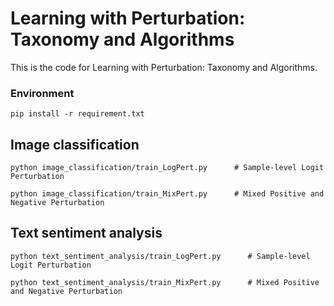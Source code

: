 # Learning with Perturbation: Taxonomy and Algorithms
This is the code for Learning with Perturbation: Taxonomy and Algorithms.

### Environment 

    pip install -r requirement.txt
    
## Image classification 

    python image_classification/train_LogPert.py      # Sample-level Logit Perturbation

    python image_classification/train_MixPert.py      # Mixed Positive and Negative Perturbation

## Text sentiment analysis

    python text_sentiment_analysis/train_LogPert.py      # Sample-level Logit Perturbation

    python text_sentiment_analysis/train_MixPert.py      # Mixed Positive and Negative Perturbation
